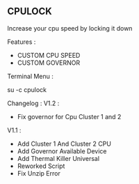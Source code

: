 ## CPULOCK

Increase your cpu speed by locking it down

Features :
- CUSTOM CPU SPEED
- CUSTOM GOVERNOR

Terminal Menu :

su -c cpulock


Changelog :
V1.2 :
- Fix governor for Cpu Cluster 1 and 2

V1.1 :
- Add Cluster 1 And Cluster 2 CPU
- Add Governor Available Device
- Add Thermal Killer Universal
- Reworked Script
- Fix Unzip Error